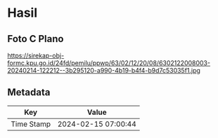 # Hasil

## Foto C Plano

https://sirekap-obj-formc.kpu.go.id/24fd/pemilu/ppwp/63/02/12/20/08/6302122008003-20240214-122212--3b295120-a990-4b19-b4f4-b9d7c53035f1.jpg


## Metadata

| Key        | Value               |
| ---------- | ------------------- |
| Time Stamp | 2024-02-15 07:00:44 |



